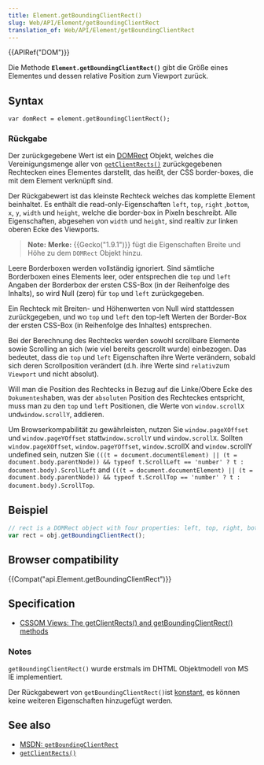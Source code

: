 ```yaml
---
title: Element.getBoundingClientRect()
slug: Web/API/Element/getBoundingClientRect
translation_of: Web/API/Element/getBoundingClientRect
---
```

{{APIRef("DOM")}}

Die Methode **`Element.getBoundingClientRect()`** gibt die Größe eines Elementes und dessen relative Position zum Viewport zurück.

## Syntax

    var domRect = element.getBoundingClientRect();

### Rückgabe

Der zurückgegebene Wert ist ein [DOMRect](/de/docs/XPCOM_Interface_Reference/nsIDOMClientRect "nsIDOMClientRect") Objekt, welches die Vereinigungsmenge aller von [`getClientRects()`](/en-US/docs/DOM/element.getClientRects "DOM/element.getClientRects") zurückgegebenen Rechtecken eines Elementes darstellt, das heißt, der CSS border-boxes, die mit dem Element verknüpft sind.

Der Rückgabewert ist das kleinste Rechteck welches das komplette Element beinhaltet. Es enthält die read-only-Eigenschaften `left`, `top`, `right` ,`bottom`, `x`, `y`, `width` und `height`, welche die border-box in Pixeln beschreibt. Alle Eigenschaften, abgesehen von `width` und `height`, sind realtiv zur linken oberen Ecke des Viewports.

> **Note:** **Merke:** {{Gecko("1.9.1")}} fügt die Eigenschaften Breite und Höhe zu dem `DOMRect` Objekt hinzu.

Leere Borderboxen werden vollständig ignoriert. Sind sämtliche Borderboxen eines Elements leer, oder entsprechen die `top` und `left` Angaben der Borderbox der ersten CSS-Box (in der Reihenfolge des Inhalts), so wird Null (zero) für `top` und `left` zurückgegeben.

Ein Rechteck mit Breiten- und Höhenwerten von Null wird stattdessen zurückgegeben, und wo `top` und `left` den top-left Werten der Border-Box der ersten CSS-Box (in Reihenfolge des Inhaltes) entsprechen.

Bei der Berechnung des Rechtecks werden sowohl scrollbare Elemente sowie Scrolling an sich (wie viel bereits gescrollt wurde) einbezogen. Das bedeutet, dass die `top` und `left` Eigenschaften ihre Werte verändern, sobald sich deren Scrollposition verändert (d.h. ihre Werte sind `relativ`zum `Viewport` und nicht absolut).

Will man die Position des Rechtecks in Bezug auf die Linke/Obere Ecke des `Dokumentes`haben, was der `absoluten` Position des Rechteckes entspricht, muss man zu den `top` und `left` Positionen, die Werte von `window.scrollX` und`window.scrollY`, addieren.

Um Browserkompabilität zu gewährleisten, nutzen Sie `window.pageXOffset` und `window.pageYOffset` statt`window.scrollY` und `window.scrollX`. Sollten `window.pageXOffset`, `window.pageYOffset`, `window.`scrollX and `window.`scrollY undefined sein, nutzen Sie `(((t = document.documentElement) || (t = document.body.parentNode)) && typeof t.ScrollLeft == 'number' ? t : document.body).ScrollLeft` and `(((t = document.documentElement) || (t = document.body.parentNode)) && typeof t.ScrollTop == 'number' ? t : document.body).ScrollTop`.

## Beispiel

```js
// rect is a DOMRect object with four properties: left, top, right, bottom
var rect = obj.getBoundingClientRect();
```

## Browser compatibility

{{Compat("api.Element.getBoundingClientRect")}}

## Specification

- [CSSOM Views: The getClientRects() and getBoundingClientRect() methods](http://www.w3.org/TR/cssom-view/#the-getclientrects%28%29-and-getboundingclientrect%28%29-methods)

### Notes

`getBoundingClientRect()` wurde erstmals im DHTML Objektmodell von MS IE implementiert.

Der Rückgabewert von `getBoundingClientRect()`ist [konstant](/de/docs/Web/JavaScript/Reference/Global_Objects/Object/freeze), es können keine weiteren Eigenschaften hinzugefügt werden.

## See also

- [MSDN: `getBoundingClientRect`](<https://msdn.microsoft.com/en-us/library/ms536433(VS.85).aspx>)
- [`getClientRects()`](/de/docs/DOM/element.getClientRects)
